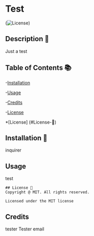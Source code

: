 # Test
  (![License](https://img.shields.io/badge/license-MIT-blue.svg))

  ## Description 🧾

  Just a test

  ## Table of Contents 📚

  -[Installation](#installation)

  -[Usage](#usage)

  -[Credits](#credits)

  -[License](#license)

  *[License] (#License-📛)
  

  ## Installation 🔋


  inquirer

  ## Usage 
  
  test


  
    ## License 📛
    Copyright @ MIT. All rights reserved.
    
    Licensed under the MIT license

  ## Credits

  tester
  Tester
  email

